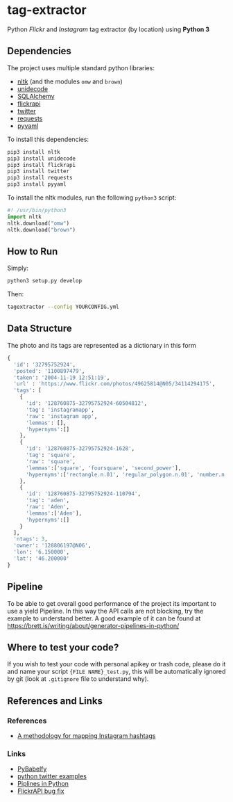 # tag-extractor
Python *Flickr* and *Instagram* tag extractor (by location) using **Python 3**

## Dependencies

The project uses multiple standard python libraries:
 - [nltk](http://www.nltk.org/howto/wordnet.html) (and the modules ```omw``` and ```brown```)
 - [unidecode](https://pypi.python.org/pypi/Unidecode)
 - [SQLAlchemy](http://docs.sqlalchemy.org/en/latest/)
 - [flickrapi](https://stuvel.eu/flickrapi-doc/)
 - [twitter](https://pypi.python.org/pypi/twitter)
 - [requests](http://docs.python-requests.org/en/master/)
 - [pyyaml]()

To install this dependencies:
```bash
pip3 install nltk
pip3 install unidecode
pip3 install flickrapi
pip3 install twitter
pip3 install requests
pip3 install pyyaml
```

To install the nltk modules, run the following ```python3``` script:
```python
#! /usr/bin/python3
import nltk
nltk.download("omw")
nltk.download("brown")
```

## How to Run

Simply:
```bash
python3 setup.py develop
```
Then:
```bash
tagextractor --config YOURCONFIG.yml
```


## Data Structure

The photo and its tags are represented as a dictionary in this form

```python
{
  'id': '32795752924',
  'posted': '1100897479',
  'taken': '2004-11-19 12:51:19',
  'url' : 'https://www.flickr.com/photos/49625814@N05/34114294175',
  'tags': [
    {
      'id': '128760875-32795752924-60504812',
      'tag': 'instagramapp',
      'raw': 'instagram app',
      'lemmas': [],
      'hypernyms':[]
    },
    {
      'id': '128760875-32795752924-1628',
      'tag': 'square',
      'raw': 'square',
      'lemmas':['square', 'foursquare', 'second_power'],
      'hypernyms':['rectangle.n.01', 'regular_polygon.n.01', 'number.n.02']
    },
    {
      'id': '128760875-32795752924-110794',
      'tag': 'aden',
      'raw': 'Aden',
      'lemmas':['Aden'],
      'hypernyms':[]
    }
  ],
  'ntags': 3,
  'owner': '128806197@N06',
  'lon': '6.150000',
  'lat': '46.200000'
}
```


## Pipeline
To be able to get overall good performance of the project its important to use a yield Pipeline.
In this way the API calls are not blocking, try the example to understand better.
A good example of it can be found at https://brett.is/writing/about/generator-pipelines-in-python/

## Where to test your code?

If you wish to test your code with personal apikey or trash code, please do it and name your script ```{FILE NAME}_test.py```, this will be automatically ignored by git (look at ```.gitignore``` file to understand why).


## References and Links

### References
 - [A methodology for mapping Instagram hashtags](http://firstmonday.org/article/view/5563/4195)

### Links

 - [PyBabelfy](https://github.com/aghie/pybabelfy)
 - [python twitter examples](https://github.com/ideoforms/python-twitter-examples)
 - [Piplines in Python](https://brett.is/writing/about/generator-pipelines-in-python/)
 - [FlickrAPI bug fix](https://github.com/sybrenstuvel/flickrapi/issues/75)
